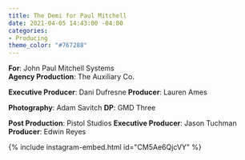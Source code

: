 ```yaml
---
title: The Demi for Paul Mitchell
date: 2021-04-05 14:43:00 -04:00
categories:
- Producing
theme_color: "#767288"
---
```


**For**: John Paul Mitchell Systems  
**Agency Production**: The Auxiliary Co.

**Executive Producer**: Dani Dufresne
**Producer**: Lauren Ames

**Photography**: Adam Savitch
**DP**: GMD Three

**Post Production**: Pistol Studios
**Executive Producer**: Jason Tuchman
**Producer**: Edwin Reyes

{% include instagram-embed.html id="CM5Ae6QjcVY" %}